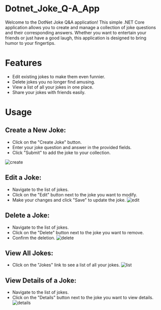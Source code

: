 # Dotnet_Joke_Q-A_App
Welcome to the DotNet Joke Q&amp;A application! This simple .NET Core application allows you to create and manage a collection of joke questions and their corresponding answers. Whether you want to entertain your friends or just have a good laugh, this application is designed to bring humor to your fingertips.

# Features
- Edit existing jokes to make them even funnier.
- Delete jokes you no longer find amusing.
- View a list of all your jokes in one place.
- Share your jokes with friends easily.


# Usage
## Create a New Joke:

- Click on the "Create Joke" button.
- Enter your joke question and answer in the provided fields.
- Click "Submit" to add the joke to your collection.

![create](https://github.com/AckomPrince/Dotnet_Joke_Q-A_App/assets/53309877/3e0c5aa4-36a5-40d7-8fd1-e492cb79d23e)


## Edit a Joke:
- Navigate to the list of jokes.
- Click on the "Edit" button next to the joke you want to modify.
- Make your changes and click "Save" to update the joke.
![edit](https://github.com/AckomPrince/Dotnet_Joke_Q-A_App/assets/53309877/aeb06215-bbbe-406a-8f43-dc4dd06d45c2)


## Delete a Joke:
- Navigate to the list of jokes.
- Click on the "Delete" button next to the joke you want to remove.
-  Confirm the deletion.
![delete](https://github.com/AckomPrince/Dotnet_Joke_Q-A_App/assets/53309877/8c6ee537-dd47-4f4e-869e-ebabbbe7a87b)

## View All Jokes:
- Click on the "Jokes" link to see a list of all your jokes.
![list](https://github.com/AckomPrince/Dotnet_Joke_Q-A_App/assets/53309877/ec6148cf-2f4e-4929-b66f-7e86b2788033)

## View Details of a Joke:
- Navigate to the list of jokes.
- Click on the "Details" button next to the joke you want to view details.
![details](https://github.com/AckomPrince/Dotnet_Joke_Q-A_App/assets/53309877/1e9e7689-0b28-485c-ad10-fa3b3fd84ee5)


